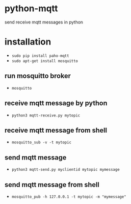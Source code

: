 # python-mqtt
send receive mqtt messages in python

# installation
- `sudo pip install paho-mqtt`
- `sudo apt-get install mosquitto`

## run mosquitto broker
- `mosquitto`

## receive mqtt message by python
- `python3 mqtt-receive.py mytopic`

## receive mqtt message from shell
- `mosquitto_sub -v -t mytopic`

## send mqtt message
- `python3 mqtt-send.py myclientid mytopic mymessage`

## send mqtt message from shell
- `mosquitto_pub -h 127.0.0.1 -t mytopic -m "mymessage"`

